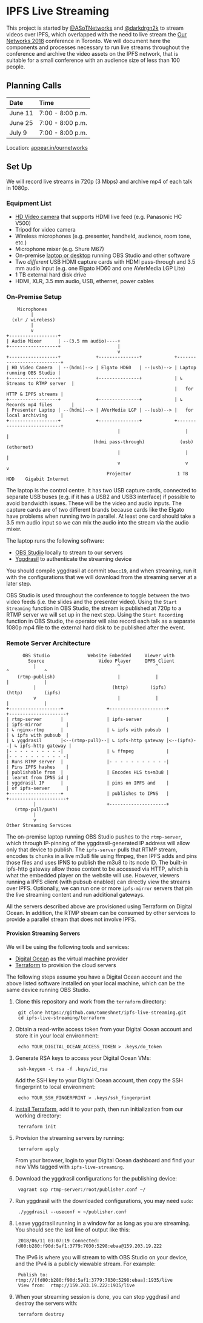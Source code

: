 IPFS Live Streaming
===================

This project is started by [@ASoTNetworks](https://github.com/ASoTNetworks) and
[@darkdrgn2k](https://github.com/darkdrgn2k) to stream videos over IPFS, which
overlapped with the need to live stream the [Our Networks 2018](https://ournetworks.ca)
conference in Toronto. We will document here the components and processes necessary
to run live streams throughout the conference and archive the video assets on the
IPFS network, that is suitable for a small conference with an audience size of less
than 100 people.

## Planning Calls

| Date    | Time             |
|:--------|:-----------------|
| June 11 | 7:00 - 8:00 p.m. |
| June 25 | 7:00 - 8:00 p.m. |
| July 9  | 7:00 - 8:00 p.m. |

Location: [appear.in/ournetworks](https://appear.in/ournetworks)

## Set Up

We will record live streams in 720p (3 Mbps) and archive mp4 of each talk in 1080p.

### Equipment List

* [HD Video camera](https://video.ibm.com/blog/streaming-video-tips/live-streaming-cameras-select-the-best-for-you/)
  that supports HDMI live feed (e.g. Panasonic HC V500)
* Tripod for video camera
* Wireless microphones (e.g. presenter, handheld, audience, room tone, etc.)
* Microphone mixer (e.g. Shure M67)
* On-premise [laptop or desktop](https://obsproject.com/wiki/System-Requirements)
  running OBS Studio and other software
* Two _different_ USB HDMI capture cards with HDMI pass-through and 3.5 mm audio input
  (e.g. one Elgato HD60 and one AVerMedia LGP Lite)
* 1 TB external hard disk drive
* HDMI, XLR, 3.5 mm audio, USB, ethernet, power cables

### On-Premise Setup

```
    Microphones
         |
  (xlr / wireless)
         |
         v
+------------------+
| Audio Mixer      | --(3.5 mm audio)----+
+------------------+                     |
                                         v
+------------------+             +---------------+            +---------------------------+
| HD Video Camera  | --(hdmi)--> | Elgato HD60   | --(usb)--> | Laptop running OBS Studio |
+------------------+             +---------------+            | ↳ Streams to RTMP server  |
                                                              |   for HTTP & IPFS streams |
+------------------+             +---------------+            | ↳ Records mp4 files       |
| Presenter Laptop | --(hdmi)--> | AVerMedia LGP | --(usb)--> |   for local archiving     |
+------------------+             +---------------+            +---------------------------+
                                         |                        |               |
                                (hdmi pass-through)             (usb)         (ethernet)
                                         |                        |               |
                                         v                        v               v
                                     Projector                 1 TB HDD    Gigabit Internet
```

The laptop is the control centre. It has two USB capture cards, connected to separate USB
buses (e.g. if it has a USB2 and USB3 interface) if possible to avoid bandwidth issues. These
will be the video and audio inputs. The capture cards are of two different brands because
cards like the Elgato have problems when running two in parallel. At least one card should
take a 3.5 mm audio input so we can mix the audio into the stream via the audio mixer.

The laptop runs the following software:

* [OBS Studio](https://obsproject.com) locally to stream to our servers
* [Yggdrasil](https://github.com/yggdrasil-network/yggdrasil-go) to authenticate the
  streaming device

You should compile yggdrasil at commit `b0acc19`, and when streaming, run it with the
configurations that we will download from the streaming server at a later step.

OBS Studio is used throughout the conference to toggle between the two video feeds (i.e. 
the slides and the presenter video). Using the `Start Streaming` function in OBS Studio,
the stream is published at 720p to a RTMP server we will set up in the next step. Using
the `Start Recording` function in OBS Studio, the operator will also record each talk as
a separate 1080p mp4 file to the external hard disk to be published after the event.

### Remote Server Architecture

```
      OBS Studio              Website Embedded     Viewer with
        Source                    Video Player     IPFS Client
          |                              ^             ^                   ^             ^
    (rtmp-publish)                       |             |                   |             |
          |                            (http)        (ipfs)              (http)        (ipfs)
          v                              |             |                   |             |
+-------------------+                +---------------------+           +---------------------+
| rtmp-server       |                | ipfs-server         |           | ipfs-mirror         |
| ↳ nginx-rtmp      |                | ↳ ipfs with pubsub  |           | ↳ ipfs with pubsub  |
| ↳ yggdrasil       |<--(rtmp-pull)--| ↳ ipfs-http gateway |<--(ipfs)--| ↳ ipfs-http gateway |
|- - - - - - - - - -|                | ↳ ffmpeg            |           |- - - - - - - - - - -|
| Runs RTMP server  |                |- - - - - - - - - - -|           | Pins IPFS hashes    |
| publishable from  |                | Encodes HLS ts+m3u8 |           | learnt from IPNS id |
| yggdrasil IP      |                | pins on IPFS and    |           | of ipfs-server      |
+-------------------+                | publishes to IPNS   |           +---------------------+
          |                          +---------------------+
   (rtmp-pull/push)
          |
          v
Other Streaming Services
```

The on-premise laptop running OBS Studio pushes to the `rtmp-server`, which through
IP-pinning of the yggdrasil-generated IP address will allow only that device to publish.
The `ipfs-server` pulls that RTMP stream, encodes ts chunks in a live m3u8 file using
ffmpeg, then IPFS adds and pins those files and uses IPNS to publish the m3u8 to its node
ID. The built-in ipfs-http gateway allow those content to be accessed via HTTP, which is
what the embedded player on the website will use. However, viewers running a IPFS client
(with pubsub enabled) can directly view the streams over IPFS. Optionally, we can run
one or more `ipfs-mirror` servers that pin the live streaming content and run additional
gateways.

All the servers described above are provisioned using Terraform on Digital Ocean. In addition,
the RTMP stream can be consumed by other services to provide a parallel stream that does not
involve IPFS.

#### Provision Streaming Servers

We will be using the following tools and services:

* [Digital Ocean](https://www.digitalocean.com) as the virtual machine provider
* [Terraform](https://www.terraform.io) to provision the cloud servers

The following steps assume you have a Digital Ocean account and the above listed software
installed on your local machine, which can be the same device running OBS Studio.

1. Clone this repository and work from the `terraform` directory:

        git clone https://github.com/tomeshnet/ipfs-live-streaming.git
        cd ipfs-live-streaming/terraform

1. Obtain a read-write access token from your Digital Ocean account and store it in your local
    environment:

        echo YOUR_DIGITAL_OCEAN_ACCESS_TOKEN > .keys/do_token

1. Generate RSA keys to access your Digital Ocean VMs:

        ssh-keygen -t rsa -f .keys/id_rsa

    Add the SSH key to your Digital Ocean account, then copy the SSH fingerprint to local
    environment:

        echo YOUR_SSH_FINGERPRINT > .keys/ssh_fingerprint

1. [Install Terraform](https://www.terraform.io/intro/getting-started/install.html), add it to
    your path, then run initialization from our working directory:

        terraform init

1. Provision the streaming servers by running:

        terraform apply

    From your browser, login to your Digital Ocean dashboard and find your new VMs tagged
    with `ipfs-live-streaming`.

1. Download the yggdrasil configurations for the publishing device:

        vagrant scp rtmp-server:/root/publisher.conf ~/

1. Run yggdrasil with the downloaded configurations, you may need `sudo`:

        ./yggdrasil --useconf < ~/publisher.conf

1. Leave yggdrasil running in a window for as long as you are streaming. You should see the
    last line of output like this:

        2018/06/11 03:07:19 Connected: fd00:b280:f90d:5af1:3779:7030:5298:ebaa@159.203.19.222

    The IPv6 is where you will stream to with OBS Studio on your device, and the IPv4 is a
    publicly viewable stream. For example:

        Publish to: rtmp://[fd00:b280:f90d:5af1:3779:7030:5298:ebaa]:1935/live
        View from:  rtmp://159.203.19.222:1935/live

1. When your streaming session is done, you can stop yggdrasil and destroy the servers with:

        terraform destroy
